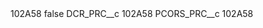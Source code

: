 <?xml version="1.0" encoding="UTF-8"?>
<CustomMetadata xmlns="http://soap.sforce.com/2006/04/metadata" xmlns:xsi="http://www.w3.org/2001/XMLSchema-instance" xmlns:xsd="http://www.w3.org/2001/XMLSchema">
    <label>102A58</label>
    <protected>false</protected>
    <values>
        <field>DCR_PRC__c</field>
        <value xsi:type="xsd:string">102A58</value>
    </values>
    <values>
        <field>PCORS_PRC__c</field>
        <value xsi:type="xsd:string">102A58</value>
    </values>
</CustomMetadata>
